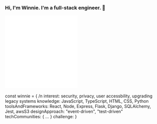 ### Hi, I'm Winnie. I'm a full-stack engineer. 👋

![](./image.svg)

const winnie = {
  /n interest: security, privacy, user accessbility, upgrading legacy systems
  knowledge: JavaScript, TypeScript, HTML, CSS, Python
  toolsAndFrameworks: React, Node, Express, Flask, Django, SQLAlchemy, Jest, awsS3
  designApproach: "event-driven", "test-driven"
  techCommunities: 
    {
      ...
    }
  challenge:
}

<!--
**Win-C/Win-C** is a ✨ _special_ ✨ repository because its `README.md` (this file) appears on your GitHub profile.

Here are some ideas to get you started:

- 🔭 I’m currently working on a messaging app that lets you send enciphered emoji messages
- 🌱 I’m currently learning Django
- 👯 I’m looking to collaborate on ...
- 🤔 I’m looking for help with ...
- 💬 Ask me about ...
- 📫 How to reach me: ...
- 😄 Pronouns: she | her
- ⚡ Fun fact: ...
-->
